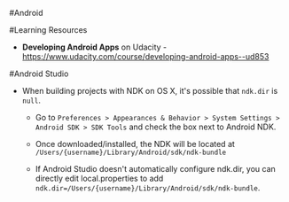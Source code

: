 #Android

#Learning Resources
* **Developing Android Apps** on Udacity - https://www.udacity.com/course/developing-android-apps--ud853


#Android Studio
* When building projects with NDK on OS X, it's possible that `ndk.dir` is `null`.

  * Go to `Preferences > Appearances & Behavior > System Settings > Android SDK > SDK Tools` and 
  check the box next to Android NDK.

  * Once downloaded/installed, the NDK will be located at `/Users/{username}/Library/Android/sdk/ndk-bundle`
  * If Android Studio doesn't automatically configure ndk.dir, you can directly edit local.properties to add `ndk.dir=/Users/{username}/Library/Android/sdk/ndk-bundle`.
